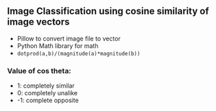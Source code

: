 ## Image Classification using cosine similarity of image vectors
* Pillow to convert image file to vector
* Python Math library for math
* `dotprod(a,b)/(magnitude(a)*magnitude(b))`

### Value of cos theta:
* 1: completely similar
* 0: completely unalike
* -1: complete opposite
